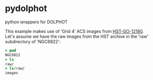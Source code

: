 # pydolphot
python wrappers for DOLPHOT


This example makes use of 'Grid 4' ACS images from [HST-GO-12180](http://www.stsci.edu/cgi-bin/get-proposal-info?id=12180&submit=Go&observatory=HST).  
Let's assume we have the raw images from the HST archive in the 'raw' subdirectory of 'NGC6822':

``` tcsh
> pwd
NGC6822
> ls
raw/
> ls/raw/
images
```